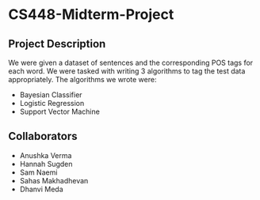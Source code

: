 # CS448-Midterm-Project

## Project Description
We were given a dataset of sentences and the corresponding POS tags for each word. We were tasked with writing 3 algorithms to tag the test data appropriately. 
The algorithms we wrote were:
- Bayesian Classifier
- Logistic Regression
- Support Vector Machine

## Collaborators
- Anushka Verma
- Hannah Sugden
- Sam Naemi
- Sahas Makhadhevan
- Dhanvi Meda
